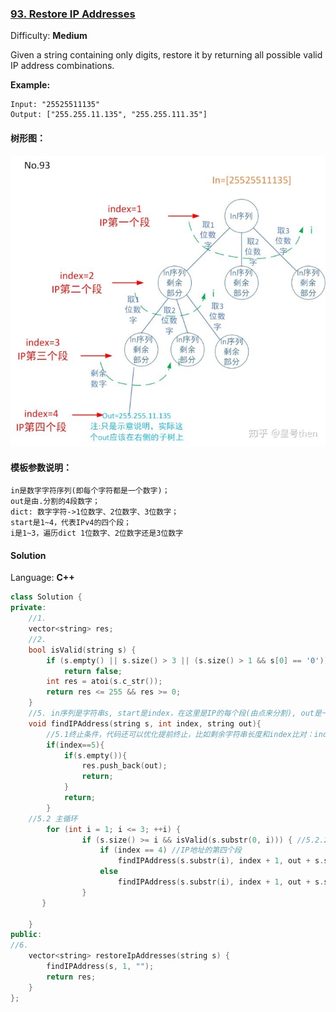 ### [93\. Restore IP Addresses](https://leetcode.com/problems/restore-ip-addresses/)

Difficulty: **Medium**


Given a string containing only digits, restore it by returning all possible valid IP address combinations.

**Example:**

```
Input: "25525511135"
Output: ["255.255.11.135", "255.255.111.35"]
```

#### 树形图：
![](media/15665572738271.jpg)

#### 模板参数说明：

```
in是数字字符序列(即每个字符都是一个数字)；
out是由.分割的4段数字；
dict: 数字字符->1位数字、2位数字、3位数字；
start是1~4，代表IPv4的四个段；
i是1~3，遍历dict 1位数字、2位数字还是3位数字
```

#### Solution

Language: **C++**

```c++
class Solution {
private:
    //1. 
    vector<string> res;
    //2. 
    bool isValid(string s) {
        if (s.empty() || s.size() > 3 || (s.size() > 1 && s[0] == '0')) 
            return false;
        int res = atoi(s.c_str());
        return res <= 255 && res >= 0;
    }
    //5. in序列是字符串s, start是index，在这里是IP的每个段(由点来分割), out是一组IP划分
    void findIPAddress(string s, int index, string out){
        //5.1终止条件，代码还可以优化提前终止，比如剩余字符串长度和index比对：index=3时 s.length()<=9；index=2时 s.length()<=6；index=1时 s.length()<=3
        if(index==5){
            if(s.empty()){
                res.push_back(out);
                return;
            }
            return;
        }
	//5.2 主循环
        for (int i = 1; i <= 3; ++i) { 
                if (s.size() >= i && isValid(s.substr(0, i))) { //5.2.2 额外判定条件
                    if (index == 4) //IP地址的第四个段
                        findIPAddress(s.substr(i), index + 1, out + s.substr(0, i)); //
                    else 
                        findIPAddress(s.substr(i), index + 1, out + s.substr(0, i) + ".");
                }
       }
        
    }
public:
//6.
    vector<string> restoreIpAddresses(string s) {
        findIPAddress(s, 1, "");
        return res;
    }
};
```
